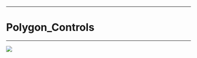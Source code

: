 

---
# Polygon_Controls
-------------

![](https://github.com/4698to/Joetime.linetool.bar/blob/master/polygon_controls/2018041520545.png)







